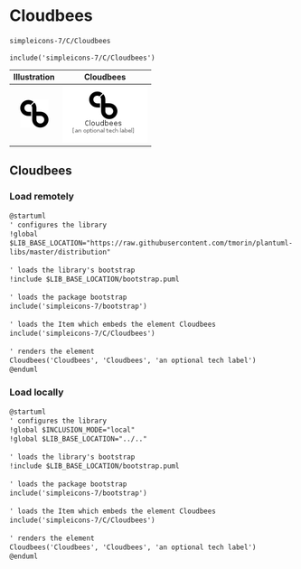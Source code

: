 # Cloudbees


```text
simpleicons-7/C/Cloudbees
```

```text
include('simpleicons-7/C/Cloudbees')
```



| Illustration | Cloudbees |
| :---: | :---: |
| ![illustration for Illustration](../../simpleicons-7/C/Cloudbees.png) | ![illustration for Cloudbees](../../simpleicons-7/C/Cloudbees.Local.png) |




## Cloudbees

### Load remotely
```plantuml
@startuml
' configures the library
!global $LIB_BASE_LOCATION="https://raw.githubusercontent.com/tmorin/plantuml-libs/master/distribution"

' loads the library's bootstrap
!include $LIB_BASE_LOCATION/bootstrap.puml

' loads the package bootstrap
include('simpleicons-7/bootstrap')

' loads the Item which embeds the element Cloudbees
include('simpleicons-7/C/Cloudbees')

' renders the element
Cloudbees('Cloudbees', 'Cloudbees', 'an optional tech label')
@enduml
```

### Load locally
```plantuml
@startuml
' configures the library
!global $INCLUSION_MODE="local"
!global $LIB_BASE_LOCATION="../.."

' loads the library's bootstrap
!include $LIB_BASE_LOCATION/bootstrap.puml

' loads the package bootstrap
include('simpleicons-7/bootstrap')

' loads the Item which embeds the element Cloudbees
include('simpleicons-7/C/Cloudbees')

' renders the element
Cloudbees('Cloudbees', 'Cloudbees', 'an optional tech label')
@enduml
```

